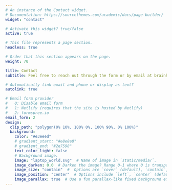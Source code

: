 ```yaml
---
# An instance of the Contact widget.
# Documentation: https://sourcethemes.com/academic/docs/page-builder/
widget: "contact"

# Activate this widget? true/false
active: true

# This file represents a page section.
headless: true

# Order that this section appears on the page.
weight: 70

title: Contact
subtitle: Feel free to reach out through the form or by email at brainhackorg@gmail.com.

# Automatically link email and phone or display as text?
autolink: true

# Email form provider
#   0: Disable email form
#   1: Netlify (requires that the site is hosted by Netlify)
#   2: formspree.io
email_form: 2
design:
  clip_path: "polygon(0% 10%, 100% 0%, 100% 90%, 0% 100%)"
  background:
    color: "#e3eeed"
    # gradient_start: "#e8e8e8"
    # gradient_end: "#2e7598"
    text_color_light: false
    # Background image.
    image: "laptop_world.svg"  # Name of image in `static/media/`.
    image_darken: 0.0  # Darken the image? Range 0-1 where 0 is transparent and 1 is opaque.
    image_size: "contain"  #  Options are `cover` (default), `contain`, or `actual` size.
    image_position: "center"  # Options include `left`, `center` (default), or `right`.
    image_parallax: true  # Use a fun parallax-like fixed background effect? true/false
---
```


